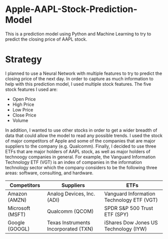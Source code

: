 # Apple-AAPL-Stock-Prediction-Model
This is a prediction model using Python and Machine Learning to try to predict the closing price of AAPL stock.

# Strategy
I planned to use a Neural Network with multiple features to try to predict the closing price of the next day. In order to capture as much information to help with this prediction model, I used multiple stock features. The five stock features I used are:
* Open Price
* High Price
* Low Price
* Close Price
* Volume

In addition, I wanted to use other stocks in order to get a wider breadth of data that could allow the model to read any possible trends. I used the stock of major competitors of Apple and some of the companies that are major suppliers to the company (e.g. Qualcomm). Finally, I decided to use three ETFs that are major holders of AAPL stock, as well as major holders of technoogy companies in general. For example, the Vanguard Information Technology ETF (VGT) is an index of companies in the information technology sector which the company considers to be the following three areas: software, consulting, and hardware.

Competitors | Suppliers  | ETFs
------------- | ------------- | -------------
Amazon (AMZN)  | Analog Devices, Inc. (ADI) | Vanguard Information Technology ETF (VGT)
Microsoft (MSFT)  | Qualcomm (QCOM) | SPDR S&P 500 Trust ETF (SPY)
Google (GOOGL)  | Texas Instruments Incorporated (TXN) |  iShares Dow Jones US Technology (IYW)
